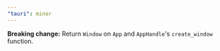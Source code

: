 ```yaml
---
"tauri": minor
---
```


**Breaking change:** Return `Window` on `App` and `AppHandle`'s `create_window` function.
